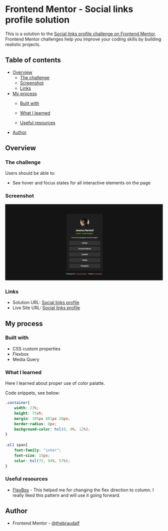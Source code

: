# Frontend Mentor - Social links profile solution

This is a solution to the [Social links profile challenge on Frontend Mentor](https://www.frontendmentor.io/challenges/social-links-profile-UG32l9m6dQ). Frontend Mentor challenges help you improve your coding skills by building realistic projects. 

## Table of contents

- [Overview](#overview)
  - [The challenge](#the-challenge)
  - [Screenshot](#screenshot)
  - [Links](#links)
- [My process](#my-process)
  - [Built with](#built-with)
  - [What I learned](#what-i-learned)
  
  - [Useful resources](#useful-resources)
- [Author](#author)

## Overview

### The challenge

Users should be able to:

- See hover and focus states for all interactive elements on the page

### Screenshot

![](./images/Social-Links-Profile.png)


### Links

- Solution URL: [Social links profile](https://your-solution-url.com)
- Live Site URL: [Social links profile](https://your-live-site-url.com)

## My process

### Built with

- CSS custom properties
- Flexbox
- Media Query
### What I learned

Here I learned about proper use of color palatte.

Code snippets, see below:

```css
.container{
    width: 23%;
    height: 75vh;
    margin: 105px 601px 28px;
    border-radius: 8px;
    background-color: hsl(0, 0%, 12%);
}

.el1 span{
    font-family: "inter";
    font-size: 15px;
    color: hsl(75, 94%, 57%);
}
```

### Useful resources

- [FlexBox](https://developer.mozilla.org/en-US/docs/Web/CSS/flex) - This helped me for changing the flex direction to column. I really liked this pattern and will use it going forward.

## Author

- Frontend Mentor - [@thebraudalf](https://www.frontendmentor.io/profile/thebraudalf)
